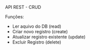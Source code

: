 API REST - CRUD

Funções:

- Ler aquivo do DB (read)
- Criar novo registro (create)
- Atualizar registro existente (update)
- Excluir Registro (delete)

